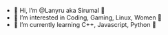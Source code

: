 - 👋 Hi, I’m @Lanyru aka Sirumal 👋
- 👀 I’m interested in Coding, Gaming, Linux, Women 👀
- 🌱 I’m currently learning C++, Javascript, Python 🌱
<!--- 💞️ I’m looking to collaborate on ...
- 📫 How to reach me ...
--->

<!---
Lanyru/Lanyru is a ✨ special ✨ repository because its `README.md` (this file) appears on your GitHub profile.
You can click the Preview link to take a look at your changes.
--->
